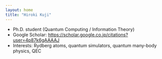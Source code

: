 ```yaml
---
layout: home
title: "Hiroki Kuji"
---
```


- Ph.D. student (Quantum Computing / Information Theory)
- Google Scholar: <https://scholar.google.co.jp/citations?user=4p87k6gAAAAJ>
- Interests: Rydberg atoms, quantum simulators, quantum many-body physics, QEC

